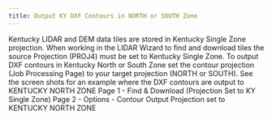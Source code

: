 ```yaml
---
title: Output KY DXF Contours in NORTH or SOUTH Zone
---
```

			
Kentucky LIDAR and DEM data tiles are stored in Kentucky Single Zone projection.  When working in the LIDAR Wizard to find and download tiles the source Projection (PROJ4) must be set to Kentucky Single Zone.  To output DXF contours in Kentucky North or South Zone set the contour projection (Job Processing Page) to your target projection (NORTH or SOUTH).  See the screen shots for an example where the DXF contours are output to KENTUCKY NORTH ZONE  Page 1 - Find & Download (Projection Set to KY Single Zone)     Page 2 - Options - Contour Output Projection set to KENTUCKY NORTH ZONE     